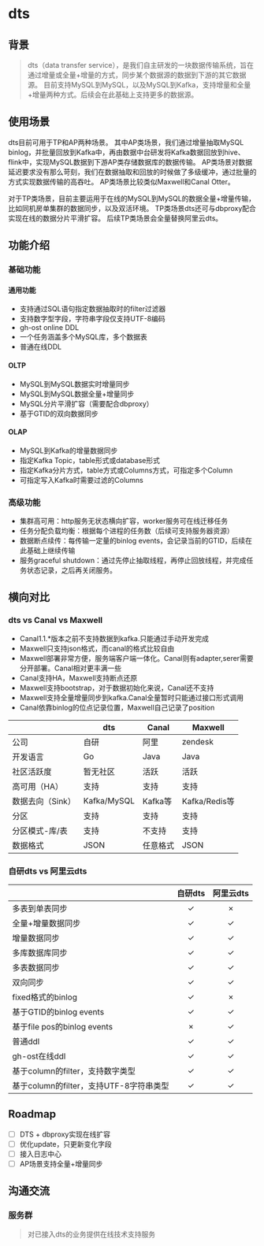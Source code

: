 # dts 

## 背景
> dts（data transfer service），是我们自主研发的一块数据传输系统，旨在通过增量或全量+增量的方式，同步某个数据源的数据到下游的其它数据源。
目前支持MySQL到MySQL，以及MySQL到Kafka，支持增量和全量+增量两种方式。后续会在此基础上支持更多的数据源。

## 使用场景
dts目前可用于TP和AP两种场景。
其中AP类场景，我们通过增量抽取MySQL binlog，并批量回放到Kafka中，再由数据中台研发将Kafka数据回放到hive、flink中，实现MySQL数据到下游AP类存储数据库的数据传输。
AP类场景对数据延迟要求没有那么苛刻，我们在数据抽取和回放的时候做了多级缓冲，通过批量的方式实现数据传输的高吞吐。
AP类场景比较类似Maxwell和Canal Otter。

对于TP类场景，目前主要运用于在线的MySQL到MySQL的数据全量+增量传输，比如同机房单集群的数据同步，以及双活环境。
TP类场景dts还可与dbproxy配合实现在线的数据分片平滑扩容。
后续TP类场景会全量替换阿里云dts。

## 功能介绍

### 基础功能

#### 通用功能
- 支持通过SQL语句指定数据抽取时的filter过滤器
- 支持数字型字段，字符串字段仅支持UTF-8编码
- gh-ost online DDL
- 一个任务涵盖多个MySQL库，多个数据表
- 普通在线DDL

#### OLTP
- MySQL到MySQL数据实时增量同步
- MySQL到MySQL数据全量+增量同步
- MySQL分片平滑扩容（需要配合dbproxy）
- 基于GTID的双向数据同步

#### OLAP
- MySQL到Kafka的增量数据同步
- 指定Kafka Topic，table形式或database形式
- 指定Kafka分片方式，table方式或Columns方式，可指定多个Column
- 可指定写入Kafka时需要过滤的Columns

### 高级功能
- 集群高可用：http服务无状态横向扩容，worker服务可在线迁移任务
- 任务分配负载均衡：根据每个进程的任务数（后续可支持服务器资源）
- 数据断点续传：每传输一定量的binlog events，会记录当前的GTID，后续在此基础上继续传输
- 服务graceful shutdown：通过先停止抽取线程，再停止回放线程，并完成任务状态记录，之后再关闭服务。


## 横向对比
### dts vs Canal vs Maxwell
- Canal1.1.\*版本之前不支持数据到kafka.只能通过手动开发完成
- Maxwell只支持json格式，而canal的格式比较自由
- Maxwell部署非常方便，服务端客户端一体化。Canal则有adapter,serer需要分开部署。Canal相对更丰满一些
- Canal支持HA，Maxwell支持断点还原
- Maxwell支持bootstrap，对于数据初始化来说，Canal还不支持
- Maxwell支持全量增量同步到kafka.Canal全量暂时只能通过接口形式调用
- Canal依靠binlog的位点记录位置，Maxwell自己记录了position

|    | dts | Canal | Maxwell |
|  ----  | ----  | ---- | ---- |
| 公司 | 自研 | 阿里 | zendesk |
| 开发语言 | Go | Java | Java |
| 社区活跃度 | 暂无社区 | 活跃 | 活跃 |
| 高可用（HA） | 支持 | 支持 | 支持 |
| 数据去向（Sink） | Kafka/MySQL | Kafka等 | Kafka/Redis等 |
| 分区 | 支持 | 支持 | 支持 |
| 分区模式-库/表 | 支持 | 不支持 | 支持 |
| 数据格式 | JSON| 任意格式 | JSON |

### 自研dts vs 阿里云dts

|    | 自研dts | 阿里云dts |
|  ----  | :----:  | :----: |
| 多表到单表同步 | ✓ | × |
| 全量+增量数据同步 | ✓ | ✓ |
| 增量数据同步 | ✓ | ✓|
| 多库数据库同步 | ✓ | ✓ |
| 多表数据同步 | ✓ | ✓ |
| 双向同步 | ✓ | ✓ |
| fixed格式的binlog | ✓ | × |
| 基于GTID的binlog events | ✓ | ✓ |
| 基于file pos的binlog events | × | ✓ |
| 普通ddl | ✓ | ✓ |
| gh-ost在线ddl | ✓ | ✓ |
| 基于column的filter，支持数字类型 | ✓ | ✓ |
| 基于column的filter，支持UTF-8字符串类型 | ✓ | ✓ |

## Roadmap

- [ ] DTS + dbproxy实现在线扩容
- [ ] 优化update，只更新变化字段
- [ ] 接入日志中心
- [ ] AP场景支持全量+增量同步

## 沟通交流
### 服务群
> 对已接入dts的业务提供在线技术支持服务
